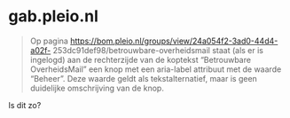 # gab.pleio.nl

> Op pagina https://bom.pleio.nl/groups/view/24a054f2-3ad0-44d4-a02f- 253dc91def98/betrouwbare-overheidsmail staat (als er is ingelogd) aan de rechterzijde van de koptekst “Betrouwbare OverheidsMail” een knop met een aria-label attribuut met de waarde “Beheer”. Deze waarde geldt als tekstalternatief, maar is geen duidelijke omschrijving van de knop.

Is dit zo?